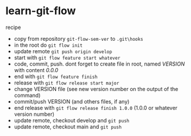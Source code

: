 # learn-git-flow
recipe
* copy from repository `git-flow-sem-ver` to `.git\hooks`
* in the root do `git flow init`
* update remote `git push origin develop`
* start with `git flow feature start whatever`
* code, commit, push. dont forget to create file in root, named *VERSION* with content *0.0.0* 
* end with `git flow feature finish`
* release with `git flow release start major`
* change VERSION file (see new version number on the output of the command)
* commit/push VERSION (and others files, if any)
* end release with `git flow release finish 1.0.0` (1.0.0 or whatever version number)
* update remote, checkout develop and `git push`
* update remote, checkout main and `git push`
